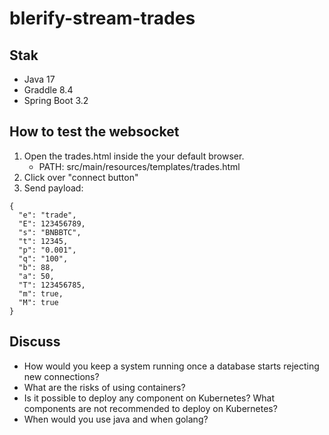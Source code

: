 # blerify-stream-trades

## Stak
- Java 17
- Graddle 8.4
- Spring Boot 3.2

## How to test the websocket
1. Open the trades.html inside the your default browser.
    - PATH: src/main/resources/templates/trades.html
2. Click over "connect button"
3. Send payload:

```
{
  "e": "trade",
  "E": 123456789,
  "s": "BNBBTC",
  "t": 12345,
  "p": "0.001",
  "q": "100",
  "b": 88,
  "a": 50,
  "T": 123456785,
  "m": true,
  "M": true
}
```

## Discuss

- How would you keep a system running once a database starts rejecting new connections?
- What are the risks of using containers?
- Is it possible to deploy any component on Kubernetes? What components are not recommended
to deploy on Kubernetes?
- When would you use java and when golang?